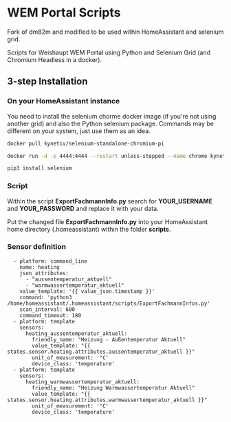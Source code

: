 # WEM Portal Scripts

Fork of dm82m and modified to be used within HomeAssistant and selenium grid.

Scripts for Weishaupt WEM Portal using Python and Selenium Grid (and Chromium Headless in a docker).

## 3-step Installation

### On your HomeAssistant instance

You need to install the selenium chorme docker image (if you're not using another grid) and also the Python selenium package. Commands may be different on your system, just use them as an idea.

```bash
docker pull kynetiv/selenium-standalone-chromium-pi

docker run -d -p 4444:4444 --restart unless-stopped --name chrome kynetiv/selenium-standalone-chromium-pi

pip3 install selenium
```

### Script

Within the script **ExportFachmannInfo.py** search for **YOUR\_USERNAME** and **YOUR\_PASSWORD** and replace it with your data.

Put the changed file **ExportFachmannInfo.py** into your HomeAssistant home directory (.homeassistant) within the folder **scripts**.

### Sensor definition

```sensor:
  - platform: command_line
    name: heating
    json_attributes:
      - "aussentemperatur_aktuell"
      - "warmwassertemperatur_aktuell"
    value_template: '{{ value_json.timestamp }}'
    command: 'python3 /home/homeassistant/.homeassistant/scripts/ExportFachmannInfos.py'
    scan_interval: 600
    command_timeout: 180
  - platform: template
    sensors:
      heating_aussentemperatur_aktuell:
        friendly_name: "Heizung - Außentemperatur Aktuell"
        value_template: "{{ states.sensor.heating.attributes.aussentemperatur_aktuell }}"
        unit_of_measurement: '°C'
        device_class: 'temperature'
  - platform: template
    sensors:
      heating_warmwassertemperatur_aktuell:
        friendly_name: "Heizung Warmwassertemperatur Aktuell"
        value_template: "{{ states.sensor.heating.attributes.warmwassertemperatur_aktuell }}"
        unit_of_measurement: '°C'
        device_class: 'temperature'
```
